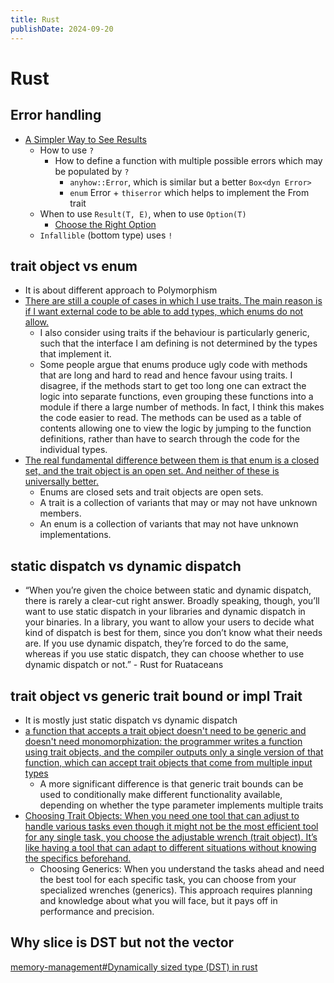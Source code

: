 ```yaml
---
title: Rust
publishDate: 2024-09-20
---
```


# Rust

## Error handling

- [A Simpler Way to See Results](https://www.youtube.com/watch?v=s5S2Ed5T-dc)
  - How to use `?`
    - How to define a function with multiple possible errors which may be populated by `?`
      - `anyhow::Error`, which is similar but a better `Box<dyn Error>`
      - `enum` Error + `thiserror` which helps to implement the From trait
  - When to use `Result(T, E)`, when to use `Option(T)`
    - [Choose the Right Option](https://www.youtube.com/watch?v=6c7pZYP_iIE)
  - `Infallible` (bottom type) uses `!`

## trait object vs enum

- It is about different approach to Polymorphism
- [There are still a couple of cases in which I use traits. The main reason is if I want external code to be able to add types, which enums do not allow.](https://www.mattkennedy.io/blog/rust_polymorphism/)
  - I also consider using traits if the behaviour is particularly generic, such that the interface I am defining is not determined by the types that implement it.
  - Some people argue that enums produce ugly code with methods that are long and hard to read and hence favour using traits. I disagree, if the methods start to get too long one can extract the logic into separate functions, even grouping these functions into a module if there a large number of methods. In fact, I think this makes the code easier to read. The methods can be used as a table of contents allowing one to view the logic by jumping to the function definitions, rather than have to search through the code for the individual types.
- [The real fundamental difference between them is that enum is a closed set, and the trait object is an open set. And neither of these is universally better.](https://dpc.pw/posts/what-oop-gets-wrong-about-interfaces-and-polymorphism/)
  - Enums are closed sets and trait objects are open sets.
  - A trait is a collection of variants that may or may not have unknown members.
  - An enum is a collection of variants that may not have unknown implementations.

## static dispatch vs dynamic dispatch

- “When you’re given the choice between static and dynamic dispatch, there is rarely a clear-cut right answer. Broadly speaking, though, you’ll want to use static dispatch in your libraries and dynamic dispatch in your binaries. In a library, you want to allow your users to decide what kind of dispatch is best for them, since you don’t know what their needs are. If you use dynamic dispatch, they’re forced to do the same, whereas if you use static dispatch, they can choose whether to use dynamic dispatch or not.” - Rust for Ruataceans

## trait object vs generic trait bound or impl Trait

- It is mostly just static dispatch vs dynamic dispatch
- [a function that accepts a trait object doesn't need to be generic and doesn't need monomorphization: the programmer writes a function using trait objects, and the compiler outputs only a single version of that function, which can accept trait objects that come from multiple input types](https://www.lurklurk.org/effective-rust/generics.html)
  - A more significant difference is that generic trait bounds can be used to conditionally make different functionality available, depending on whether the type parameter implements multiple traits
- [Choosing Trait Objects: When you need one tool that can adjust to handle various tasks even though it might not be the most efficient tool for any single task, you choose the adjustable wrench (trait object). It’s like having a tool that can adapt to different situations without knowing the specifics beforehand.](https://medium.com/@richinex/trait-objects-vs-generics-in-rust-426a9ce22d78)
  - Choosing Generics: When you understand the tasks ahead and need the best tool for each specific task, you can choose from your specialized wrenches (generics). This approach requires planning and knowledge about what you will face, but it pays off in performance and precision.

## Why slice is DST but not the vector

[memory-management#Dynamically sized type (DST) in rust](memory-management.md#dynamically-sized-type-dst-in-rust)
